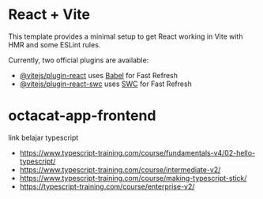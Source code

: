 # React + Vite

This template provides a minimal setup to get React working in Vite with HMR and some ESLint rules.

Currently, two official plugins are available:

- [@vitejs/plugin-react](https://github.com/vitejs/vite-plugin-react/blob/main/packages/plugin-react/README.md) uses [Babel](https://babeljs.io/) for Fast Refresh
- [@vitejs/plugin-react-swc](https://github.com/vitejs/vite-plugin-react-swc) uses [SWC](https://swc.rs/) for Fast Refresh

# octacat-app-frontend

link belajar typescript

- https://www.typescript-training.com/course/fundamentals-v4/02-hello-typescript/
- https://www.typescript-training.com/course/intermediate-v2/
- https://www.typescript-training.com/course/making-typescript-stick/
- https://typescript-training.com/course/enterprise-v2/

